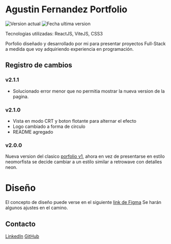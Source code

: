 # Agustin Fernandez Portfolio

![Version actual](https://img.shields.io/badge/last_version-2.1.0-blueviolet) ![Fecha ultima version](https://img.shields.io/badge/release_date-20/1/23-blue)

Tecnologias utilizadas: ReactJS, ViteJS, CSS3

Porfolio diseñado y desarrollado por mi para presentar proyectos Full-Stack a medida que voy adquiriendo experiencia en programación.

## Registro de cambios

### v2.1.1
- Solucionado error menor que no permitia mostrar la nueva version de la pagina.

### v2.1.0
- Vista en modo CRT y boton flotante para alternar el efecto
- Logo cambiado a forma de circulo
- README agregado

### v2.0.0
Nueva version del clasico [porfolio v1](https://aguscfx.github.io/portfolio_AgusCFx/), ahora en vez de presentarse en estilo neomorfista se decide cambiar a un estilo similar a retrowave con detalles neon.

# Diseño
El concepto de diseño puede verse en el siguiente [link de Figma](https://www.figma.com/file/4PGASn9mkFLKSmqTLgaw3a/Portfolio-v2)
Se harán algunos ajustes en el camino.

## Contacto

[LinkedIn](https://www.linkedin.com/in/aguscfx/) 
[GitHub](https://www.linkedin.com/in/aguscfx/)
